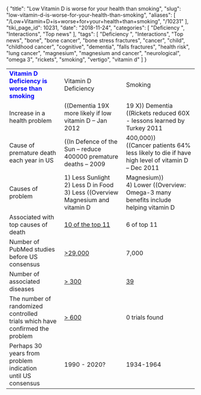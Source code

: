 {
    "title": "Low Vitamin D is worse for your health than smoking",
    "slug": "low-vitamin-d-is-worse-for-your-health-than-smoking",
    "aliases": [
        "/Low+Vitamin+D+is+worse+for+your+health+than+smoking",
        "/10231"
    ],
    "tiki_page_id": 10231,
    "date": "2018-11-24",
    "categories": [
        "Deficiency ",
        "Interactions",
        "Top news"
    ],
    "tags": [
        "Deficiency ",
        "Interactions",
        "Top news",
        "bone",
        "bone cancer",
        "bone stress fractures",
        "cancer",
        "child",
        "childhood cancer",
        "cognitive",
        "dementia",
        "falls fractures",
        "health risk",
        "lung cancer",
        "magnesium",
        "magnesium and cancer",
        "neurological",
        "omega 3",
        "rickets",
        "smoking",
        "vertigo",
        "vitamin d"
    ]
}


<!-- ~tc~ start ~/tc~ -->

| | | |
| --- | --- | --- |
|  **<span style="color:#00F;">Vitamin D Deficiency is worse than smoking</span>**   | Vitamin D Deficiency | Smoking |
| Increase in a health problem | ((Dementia 19X more likely if low vitamin D – Jan 2012 | 19 X)) Dementia<br>((Rickets reduced 60X - lessons learned by Turkey 2011 | 60 X)) Rickets<br> ((Bone fractures in children requiring surgery were 55X more likely with low vitamin D – June 2015 | 55 X)) Surgery after bone fracture<br>((Vertigo treated by Vitamin D - many studies | 23 X)) Vertigo | [23 X](https://www.livescience.com/3093-smoking-myths-examined.html) **Lung Cancer**  |
| Cause of premature death each year in US | ((In Defence of the Sun – reduce 400000 premature deaths – 2009 | 400,000))<br> ((Cancer patients 64% less likely to die if have high level of vitamin D – Dec 2011 | 5X)) more likely to survive <br> **Lung Cancer**  if high Vit D | [480,000](https://www.cdc.gov/tobacco/data_statistics/fact_sheets/fast_facts/index.htm) (CDC) |
| Causes of problem  | 1) Less Sunlight<br>2) Less D in Food<br>3) Less ((Overview Magnesium and vitamin D | Magnesium))<br>4) Lower ((Overview: Omega-3 many benefits include helping vitamin D | Omega-3 index)) | Tobacco |
| Associated with top causes of death  | [10 of the top 11](/tags/10-of-the-top-11.html) | 6 of top 11 |
| Number of PubMed studies before US consensus | [>29,000](https://www.ncbi.nlm.nih.gov/pubmed/?term=%22vitamin+d%22%5Btitle%5D)  | 7,000 |
| Number of associated diseases | [> 300](http://www.vddkills.com/) | [39](https://www.verywellhealth.com/diseases-caused-by-smoking-2248866)  |
| The number of randomized controlled<br> trials which have confirmed the problem | [> 600](https://www.ncbi.nlm.nih.gov/pubmed/?term=%22vitamin+d%22%5Btitle%5D+trial%5Btitle%5D) | 0 trials found |
| Perhaps 30 years from problem indication <br>until US consensus | 1990 - 2020? | 1934-1964 |

 

<!-- ~tc~ end ~/tc~ -->